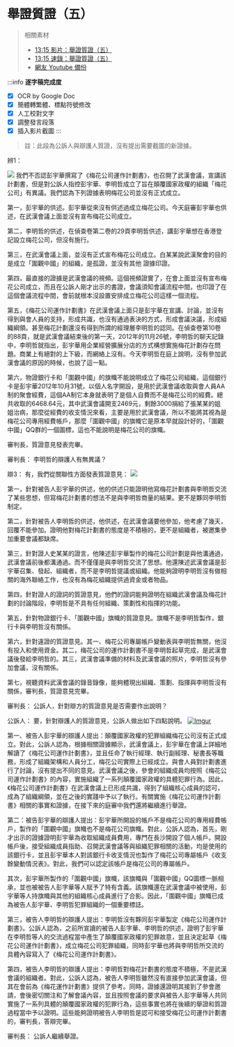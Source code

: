 舉證質證（五）
===

> 相關素材
> - [13:15 影片：舉證質證（五）](http://www.weibo.com/3960688335/Flj45tmBw?from=page_1001063960688335_profile&wvr=6&mod=weibotime)
> - [13:15 速錄：舉證質證（五）](http://www.weibo.com/3960688335/FljVgzUx4?from=page_1001063960688335_profile&wvr=6&mod=weibotime)
> - [網友 Youtube 備份](https://www.youtube.com/watch?v=Ph6VCjQl7JA&index=8&list=PLiYVWrSWkXAZM-kYJs1XOst3ZgC8U7OVD)

:::info
**逐字稿完成度**

* [x] OCR by Google Doc
* [x] 簡體轉繁體、標點符號修改
* [x] 人工校對文字
* [x] 調整發言段落
* [x] 插入影片截圖
:::

> 註：此段為公訴人與辯護人質證，沒有提出需要截圖的新證據。

辨1：

[![](https://i.imgur.com/KmjLIBU.jpg)](https://youtu.be/Ph6VCjQl7JA?t=13)
我們不否認彭宇華撰寫了《梅花公司運作計劃書》，也召開了武漢會議，宣講該計劃書，但是對公訴人指控彭宇華、李明哲成立了旨在顛覆國家政權的組織「梅花公司」有異議。我們認為下列證據表明梅花公司並沒有正式成立。

第一，彭宇華的供述。彭宇華從來沒有供述過成立梅花公司。今天庭審彭宇華也供述，在武漢會議上面並沒有宣布梅花公司成立。

第二，李明哲的供述，在偵查卷第二卷的29頁李明哲供述，講彭宇華想在香港登記設立梅花公司，但沒有施行。

第三，在武漢會議上面，並沒有正式宣布梅花公司成立。白某某說武漢聚會的目的是成立「圍觀中國」的組織，是孤證，並沒有其他 證據印證。

第四，最直接的證據是武漢會議的視頻。這個視頻證實了，在會上面並沒有宣布梅花公司成立，而且在公訴人剛才出示的書證，會議須知會議流程中間，也印證了在這個會議流程中間，會前就根本沒設置安排成立梅花公司這樣一個流程。

第五，《梅花公司運作計劃書》在武漢會議上面只是彭宇華在宣講、討論，並沒有得到與會人員的支持，形成共識，也沒有通過表決的方式，形成會議決議，形成組織綱領。甚至梅花計劃還沒有得到所謂的經理層李明哲的認同。在偵查卷第10卷的88頁，就是武漢會議結束後的第一天，2012年的11月26號，李明哲的聊天記錄中，李明哲就指出，彭宇華用企業經營擴展分店的方式構想實施梅花計劃存在問題。商業上有絕對的上下級，而網絡上沒有。今天李明哲在庭上說明，沒有參加武漢會議的原因的時候，也說了這一點。

第六，物證銀行卡和「圍觀中國」的旗幟不能說明成立了梅花公司組織，這個銀行卡是彭宇華2012年10月31號，以個人名字開設，是用於武漢會議收取與會人員AA制的聚會經費，這個AA制它本身就表明了是個人自費而不是梅花公司的經費。總共收取的6468.64元，其中武漢會議開支2469元，剩餘3000捐給了張某某的姐姐治病，那麼從經費的收支情況來看，主要是用於武漢會議，所以不能將其視為是梅花公司專用經費帳戶，那麼「圍觀中國」的旗幟它是原本早就設計好的，「圍觀中國」QQ群的一個圖標，這也不能說明是梅花公司的旗幟。

審判長，質證意見發表完畢。

審判長：
李明哲的辯護人有無異議？

辯3：
有，我們從關聯性方面發表質證意見：
[![](https://i.imgur.com/XkjwSao.png)](https://youtu.be/Ph6VCjQl7JA?t=255)

第一，針對被告人彭宇華的供述，他的供述只能證明他寫梅花計劃書與李明哲交流了某些思想，但寫梅花計劃書的想法不是與李明哲商量的結果。更不是夥同李明哲制定。

第二，針對被告人李明哲的供述，他供述，在武漢會議要他參加，他考慮了幾天，回覆不能參加。證明他對梅花計劃書的態度是不積極的，更不是組織者，被邀集參加重要會議都缺席。

第三，針對證人史某某的證言，他陳述彭宇華製作的梅花公司計劃是與他溝通過，武漢會議前後都溝通過。而不僅僅是與李明哲交流了思想。他還陳述武漢會議是彭宇華召集、發起、組織者，而不是李明哲提議或組織。他能夠證明李明哲沒有做相關的海外聯絡工作，也沒有為梅花組織提供過資金或者物品。

第四，針對證人的證詞的質證意見，他們的證詞能夠證明在組織武漢會議及梅花計劃的討論階段，李明哲是不具有任何組織、策劃性和指揮的功能。

第五，針對物證銀行卡、「圍觀中國」旗幟的質證意見。旗幟不是李明哲製作，銀行卡與李明哲沒有關係。

第六，針對違證的質證意見。其一、梅花公司專屬帳戶變動表與李明哲無關，他沒有投入和使用資金。其二，梅花公司的運作計劃書不是李明哲起草完成，是武漢會議後發給李明哲的。其三，武漢會議準備的材料及武漢會議的照片，李明哲沒有參加會議，沒有關係。

第七，視聽資料武漢會議的錄音錄像，能夠體現出組織、策劃、指揮與李明哲沒有關係，審判長，質證意見完畢。

審判長：
公訴人，針對辯方的質證意見是否需要作出說明？

公訴人：
要，針對辯護人的質證意見，公訴人做出如下四點說明。
[![Imgur](https://i.imgur.com/TaGHaQw.png)](https://youtu.be/Ph6VCjQl7JA?t=413)

第一、被告人彭宇華的辯護人提出：顛覆國家政權的犯罪組織梅花公司沒有正式成立。對此，公訴人認為，根據相關證據顯示，武漢會議上，彭宇華在會議上詳細地解讀了《梅花公司運作計劃書》，並且任命了執行經理、執行副經理、秘書長等職務，形成了組織架構和人員分工，梅花公司實際上已經成立。與會人員對計劃書進行了討論，沒有提出不同的意見。武漢會議之後，參會的組織成員均按照《梅花公司運作計劃書》的內容，實施組織了一系列顛覆國家政權的具體犯罪行為。因此，《梅花公司運作計劃書》在武漢會議上已形成共識，得到了組織核心成員的認可，成為了組織綱領，並在之後的實踐中予以了執行。有關實施《梅花公司運作計劃書》相關的事實和證據，在接下來的庭審中我們還將繼續進行舉證。

第二：被告彭宇華的辯護人提出：彭宇華所開設的帳戶不是梅花公司的專用經費帳戶，製作的「圍觀中國」旗幟也不是梅花公司旗幟。對此，公訴人認為，首先，剛才出示的證據證明彭宇華為收取組織成員費用，專門在長沙開設了個人帳戶。開設帳戶後，接受組織成員指助、召開武漢會議等與組織犯罪相關的活動，均是使用的該銀行卡，並且彭宇華本人對該銀行卡收支情況也製作了梅花公司專屬帳戶《收支餘變動情況表》。對此，我們可以認定該帳戶是梅花公司的專屬帳戶。

其次，彭宇華所製作的「圍觀中國」旗幟，該旗幟與「圍觀中國」QQ圖標一脈相承，並也被被告人彭字華等人賦予了特有含義。該旗幟還在武漢會議中被使用，彭宇華等人持旗幟與其他的組織核心成員進行了合影。因此，「圍觀中國」旗幟已成為被告人彭宇華、李明哲犯罪組織的一個重要標誌。

第三，被告人李明哲的辯護人提出：李明哲沒有夥同彭宇華製定《梅花公司運作計劃書》。公訴人認為，之前所宣讀的被告人彭字華、李明哲的供述，證明了彭宇華在李明哲等人的交流過程當中產生了顛覆國家政權的犯罪故意，並且決定起草《梅花公司運作計劃書》，成立梅花公司犯罪組織，同時彭宇華也將與李明哲所交流的具體內容寫入了《梅花公司運作計劃書》。

第四，被告人李明哲的辯護人提出：李明哲對梅花計劃書的態度不積極，不是武漢會議的組織者。對此，公訴人認為，被告人李明哲雖然沒有直接參加武漢會議，但其在會前為《梅花運作計劃書》提供了參考。同時，證據還證明其接到了參會邀請，會後密切關注和了解會議內容，並且按照會議的要求與被告人彭字華等人共同實施了一系列具體的顛覆國家政權的犯罪行為，這些事實也將在後續的舉證和質證過程當中予以證明。這些能夠證明被告人李明哲是認可和接受梅花公司運作計劃書的，審判長，答辯完畢。

審判長：
公訴人繼續舉證。
